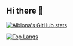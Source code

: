 ## Hi there 👋

[![Albiona's GitHub stats](https://github-readme-stats.vercel.app/api?username=albionahoti)](https://github.com/albionahoti/github-readme-stats)

[![Top Langs](https://github-readme-stats.vercel.app/api/top-langs/?username=albionahoti)](https://github.com/anuraghazra/github-readme-stats)
